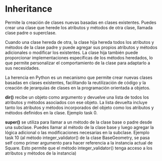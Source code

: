 # Inheritance

Permite la creación de clases nuevas basadas en clases existentes. Puedes crear una clase que herede los atributos y métodos de otra clase, llamada clase padre o superclase.

Cuando una clase hereda de otra, la clase hija hereda todos los atributos y métodos de la clase padre y puede agregar sus propios atributos y métodos adicionales o modificar los existentes. La clase hija también puede proporcionar implementaciones específicas de los métodos heredados, lo que permite personalizar el comportamiento de la clase para adaptarlo a sus necesidades.

La herencia en Python es un mecanismo que permite crear nuevas clases basadas en clases existentes, facilitando la reutilización de código y la creación de jerarquías de clases en la programación orientada a objetos.

**dir()** recibe un objeto como argumento y devuelve una lista de todos los atributos y métodos asociados con ese objeto. La lista devuelta incluye tanto los atributos y métodos incorporados del objeto como los atributos y métodos definidos en la clase. Ejemplo task 0.

**super()** se utiliza para llamar a un método de la clase base o padre desde una subclase. Puedes llamar al método de la clase base y luego agregar la lógica adicional o las modificaciones necesarias en la subclase. 
Ejemplo task 10 (al método integer_validator() de la clase BaseGeometry, se pasa self como primer argumento para hacer referencia a la instancia actual de Square. Esto permite que el método integer_validator() tenga acceso a los atributos y métodos de la instancia)
